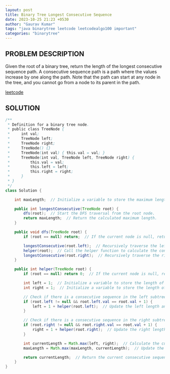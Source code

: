 ```yaml
---
layout: post
title: Binary Tree Longest Consecutive Sequence
date: 2023-10-25 21:23 +0530
author: "Gaurav Kumar"
tags: "java binarytree leetcode leetcodealgo100 important"
categories: "binarytree"
---
```


## PROBLEM DESCRIPTION

Given the root of a binary tree, return the length of the longest consecutive sequence path.
A consecutive sequence path is a path where the values increase by one along the path.
Note that the path can start at any node in the tree, and you cannot go from a node to its parent in the path.

[leetcode](https://leetcode.com/problems/binary-tree-longest-consecutive-sequence/)

## SOLUTION

```java
/**
 * Definition for a binary tree node.
 * public class TreeNode {
 *     int val;
 *     TreeNode left;
 *     TreeNode right;
 *     TreeNode() {}
 *     TreeNode(int val) { this.val = val; }
 *     TreeNode(int val, TreeNode left, TreeNode right) {
 *         this.val = val;
 *         this.left = left;
 *         this.right = right;
 *     }
 * }
 */
class Solution {

    int maxLength;  // Initialize a variable to store the maximum length of consecutive sequence path.

    public int longestConsecutive(TreeNode root) {
        dfs(root);  // Start the DFS traversal from the root node.
        return maxLength;  // Return the calculated maximum length.
    }

    public void dfs(TreeNode root) {
        if (root == null) return;  // If the current node is null, return (base case for recursion).

        longestConsecutive(root.left);  // Recursively traverse the left subtree.
        helper(root);  // Call the helper function to calculate the consecutive sequence length.
        longestConsecutive(root.right);  // Recursively traverse the right subtree.
    }

    public int helper(TreeNode root) {
        if (root == null) return 0;  // If the current node is null, return 0 (base case for recursion).

        int left = 1;  // Initialize a variable to store the length of consecutive sequence in the left subtree.
        int right = 1;  // Initialize a variable to store the length of consecutive sequence in the right subtree.

        // Check if there is a consecutive sequence in the left subtree.
        if (root.left != null && root.left.val == root.val + 1) {
            left = 1 + helper(root.left);  // Update the left length and recursively explore the left subtree.
        }

        // Check if there is a consecutive sequence in the right subtree.
        if (root.right != null && root.right.val == root.val + 1) {
            right = 1 + helper(root.right);  // Update the right length and recursively explore the right subtree.
        }

        int currentLength = Math.max(left, right);  // Calculate the current consecutive sequence length.
        maxLength = Math.max(maxLength, currentLength);  // Update the maximum length if necessary.

        return currentLength;  // Return the current consecutive sequence length.
    }
}
```
